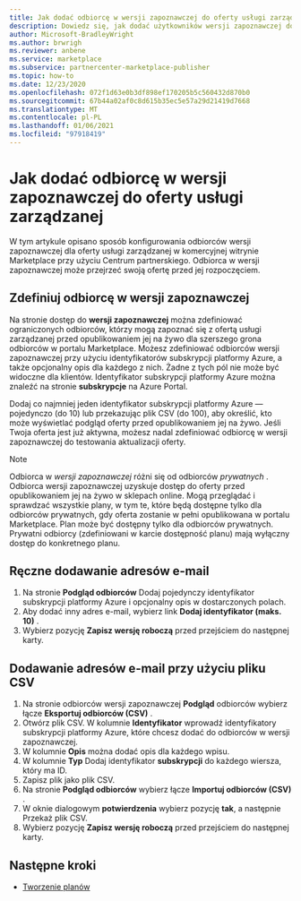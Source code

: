 ```yaml
---
title: Jak dodać odbiorcę w wersji zapoznawczej do oferty usługi zarządzanej
description: Dowiedz się, jak dodać użytkowników wersji zapoznawczej do oferty usługi zarządzanej w centrum partnerskim firmy Microsoft.
author: Microsoft-BradleyWright
ms.author: brwrigh
ms.reviewer: anbene
ms.service: marketplace
ms.subservice: partnercenter-marketplace-publisher
ms.topic: how-to
ms.date: 12/23/2020
ms.openlocfilehash: 072f1d63e0b3df898ef170205b5c560432d870b0
ms.sourcegitcommit: 67b44a02af0c8d615b35ec5e57a29d21419d7668
ms.translationtype: MT
ms.contentlocale: pl-PL
ms.lasthandoff: 01/06/2021
ms.locfileid: "97918419"
---
```

# <a name="how-to-add-a-preview-audience-for-your-managed-service-offer"></a>Jak dodać odbiorcę w wersji zapoznawczej do oferty usługi zarządzanej

W tym artykule opisano sposób konfigurowania odbiorców wersji zapoznawczej dla oferty usługi zarządzanej w komercyjnej witrynie Marketplace przy użyciu Centrum partnerskiego. Odbiorca w wersji zapoznawczej może przejrzeć swoją ofertę przed jej rozpoczęciem.

## <a name="define-a-preview-audience"></a>Zdefiniuj odbiorcę w wersji zapoznawczej

Na stronie dostęp do **wersji zapoznawczej** można zdefiniować ograniczonych odbiorców, którzy mogą zapoznać się z ofertą usługi zarządzanej przed opublikowaniem jej na żywo dla szerszego grona odbiorców w portalu Marketplace. Możesz zdefiniować odbiorców wersji zapoznawczej przy użyciu identyfikatorów subskrypcji platformy Azure, a także opcjonalny opis dla każdego z nich. Żadne z tych pól nie może być widoczne dla klientów. Identyfikator subskrypcji platformy Azure można znaleźć na stronie **subskrypcje** na Azure Portal.

Dodaj co najmniej jeden identyfikator subskrypcji platformy Azure — pojedynczo (do 10) lub przekazując plik CSV (do 100), aby określić, kto może wyświetlać podgląd oferty przed opublikowaniem jej na żywo. Jeśli Twoja oferta jest już aktywna, możesz nadal zdefiniować odbiorcę w wersji zapoznawczej do testowania aktualizacji oferty.

> [!NOTE]
> Odbiorca w *wersji zapoznawczej* różni się od odbiorców *prywatnych* . Odbiorca wersji zapoznawczej uzyskuje dostęp do oferty przed opublikowaniem jej na żywo w sklepach online. Mogą przeglądać i sprawdzać wszystkie plany, w tym te, które będą dostępne tylko dla odbiorców prywatnych, gdy oferta zostanie w pełni opublikowana w portalu Marketplace. Plan może być dostępny tylko dla odbiorców prywatnych. Prywatni odbiorcy (zdefiniowani w karcie dostępność planu) mają wyłączny dostęp do konkretnego planu.

## <a name="add-email-addresses-manually"></a>Ręczne dodawanie adresów e-mail

1. Na stronie **Podgląd odbiorców** Dodaj pojedynczy identyfikator subskrypcji platformy Azure i opcjonalny opis w dostarczonych polach.
2. Aby dodać inny adres e-mail, wybierz link **Dodaj identyfikator (maks. 10)** .
3. Wybierz pozycję **Zapisz wersję roboczą** przed przejściem do następnej karty.

## <a name="add-email-addresses-using-a-csv-file"></a>Dodawanie adresów e-mail przy użyciu pliku CSV

1. Na stronie odbiorców wersji zapoznawczej **Podgląd** odbiorców wybierz łącze **Eksportuj odbiorców (CSV)** .
2. Otwórz plik CSV. W kolumnie **Identyfikator** wprowadź identyfikatory subskrypcji platformy Azure, które chcesz dodać do odbiorców w wersji zapoznawczej.
3. W kolumnie **Opis** można dodać opis dla każdego wpisu.
4. W kolumnie **Typ** Dodaj identyfikator **subskrypcji** do każdego wiersza, który ma ID.
5. Zapisz plik jako plik CSV.
6. Na stronie **Podgląd odbiorców** wybierz łącze **Importuj odbiorców (CSV)** .
7. W oknie dialogowym **potwierdzenia** wybierz pozycję **tak**, a następnie Przekaż plik CSV.
8. Wybierz pozycję **Zapisz wersję roboczą** przed przejściem do następnej karty.

## <a name="next-steps"></a>Następne kroki

* [Tworzenie planów](create-managed-service-offer-plans.md)

